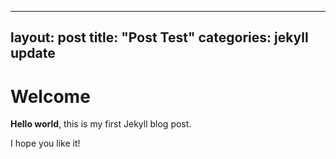 
---
layout: post
title:  "Post Test"
categories: jekyll update
---

# Welcome

**Hello world**, this is my first Jekyll blog post.

I hope you like it!